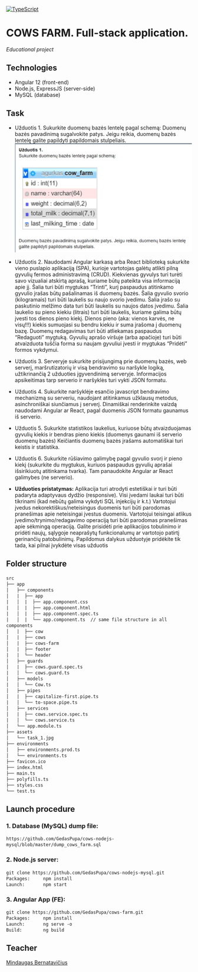 [![TypeScript](https://badgen.net/badge/icon/typescript?icon=typescript&label)](https://typescriptlang.org)
# COWS FARM. Full-stack application.

_Educational project_

## Technologies

- Angular 12 (front-end)
- Node.js, ExpressJS (server-side)
- MySQL (database)

## Task

- Užduotis 1. Sukurkite duomenų bazės lentelę pagal schemą: Duomenų bazės pavadinimą sugalvokite patys. Jeigu reikia, duomenų bazės lentelę galite papildyti papildomais stulpeliais.
  ![alt task-1](.\src\assets\task_1.jpg)

- Užduotis 2. Naudodami Angular karkasą arba React biblioteką sukurkite vieno puslapio aplikaciją (SPA), kurioje vartotojas galėtų atlikti pilną gyvulių fermos administravimą (CRUD). Kiekvienas gyvulys turi turėti savo vizualiai atskirtą aprašą, kuriame būtų pateikta visa informaciją apie jį. Šalia turi būti mygtukas “Trinti”, kurį paspaudus atitinkamo gyvulio įrašas būtų pašalinamas iš duomenų bazės. Šalia gyvulio svorio (kilogramais) turi būti laukelis su naujo svorio įvedimu. Šalia įrašo su paskutinio melžimo data turi būti laukelis su naujos datos įvedimu. Šalia laukelio su pieno kiekiu (litrais) turi būti laukelis, kuriame galima būtų įvesti tos dienos pieno kiekį. Dienos pieno (aka: vienos karvės, ne visų!!!) kiekis sumuojasi su bendru kiekiu ir suma įrašoma į duomenų bazę. Duomenų redagavimas turi būti atliekamas paspaudus “Redaguoti” mygtuką. Gyvulių aprašo viršuje (arba apačioje) turi būti atvaizduota tuščia forma su naujam gyvuliui įvesti ir mygtukas “Pridėti” formos vykdymui.

- Užduotis 3. Serveryje sukurkite prisijungimą prie duomenų bazės, web serverį, maršrutizatorių ir visą bendravimo su naršykle logiką, užtikrinančią 2 užduoties įgyvendinimą serveryje. Informacijos apsikeitimas tarp serverio ir naršyklės turi vykti JSON formatu.

- Užduotis 4. Sukurkite naršyklėje esančio javascript bendravimo mechanizmą su serveriu, naudojant atitinkamus užklausų metodus, asinchroniškai siunčiamus į serverį. Dinamiškai renderinkite vaizdą naudodami Angular ar React, pagal duomenis JSON formatu gaunamus iš serverio.

- Užduotis 5. Sukurkite statistikos laukelius, kuriuose būtų atvaizduojamas gyvulių kiekis ir bendras pieno kiekis (duomenys gaunami iš serverio duomenų bazės) Keičiantis duomenų bazės įrašams automatiškai turi keistis ir statistika.

- Užduotis 6. Sukurkite rūšiavimo galimybę pagal gyvulio svorį ir pieno kiekį (sukurkite du mygtukus, kuriuos paspaudus gyvulių aprašai išsirikiuotų atitinkama tvarka). Tam panaudokite  Angular ar React galimybes (ne serverio).

- __Užduoties pristatymas:__ Aplikacija turi atrodyti estetiškai ir turi būti padaryta adaptyvaus dydžio (responsive). Visi įvedami laukai turi būti tikrinami (kad nebūtų galima vykdyti SQL injekcijų ir k.t.) Vartotojui įvedus nekorektiškus/neteisingus duomenis turi būti parodomas pranešimas apie neteisingai įvestus duomenis. Vartotojui teisingai atlikus įvedimo/trynimo/redagavimo operaciją turi būti parodomas pranešimas apie sėkmingą operaciją. Galite prisidėti prie aplikacijos tobulinimo ir pridėti naujų, sąlygoje neaprašytų funkcionalumų ar vartotojo patirtį gerinančių patobulinimų. Papildomus dalykus užduotyje pridėkite tik tada, kai pilnai įvykdėte visas užduotis

## Folder structure

```
src
├── app
│   ├── components
│   |  ├── app                
|   │  |  ├── app.component.css
|   │  |  ├── app.component.html
|   │  |  ├── app.component.spec.ts
|   │  |  └── app.component.ts  // same file structure in all components
│   |  ├── cow                  
│   |  ├── cows
│   |  ├── cows-farm
│   |  ├── footer
|   |  └── header       
│   ├── guards
│   |  ├── cows.guard.spec.ts
|   │  └── cows.guard.ts
│   ├── models
|   │  └── Cow.ts
│   ├── pipes
│   |  ├── capitalize-first.pipe.ts
|   │  └── to-space.pipe.ts
│   ├── services
│   |  ├── cows.service.spec.ts
|   │  └── cows.service.ts
│   └── app.module.ts
├── assets
│   └── task_1.jpg
├── environments
│   ├── environments.prod.ts
│   └── environments.ts
├── favicon.ico
├── index.html
├── main.ts
├── polyfills.ts
├── styles.css
└── test.ts
 ```

## Launch procedure

### 1. Database (MySQL) dump file:
```
https://github.com/GedasPupa/cows-nodejs-mysql/blob/master/dump_cows_farm.sql
```

### 2. Node.js server:
```
git clone https://github.com/GedasPupa/cows-nodejs-mysql.git
Packages:     npm install
Launch:       npm start
```
### 3. Angular App (FE):
```
git clone https://github.com/GedasPupa/cows-farm.git
Packages:     npm install
Launch:       ng serve -o
Build:        ng build
```

## Teacher

[Mindaugas Bernatavičius](https://github.com/MindaugasBernatavicius)
